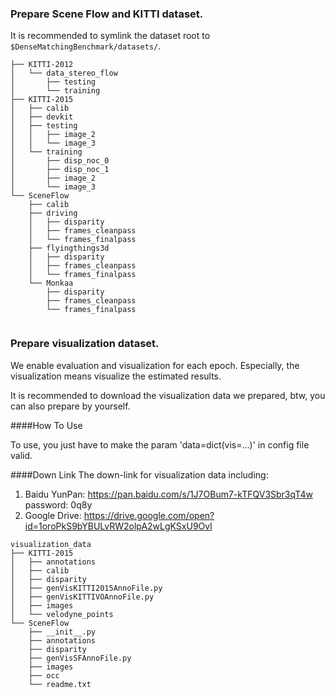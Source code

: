 ### Prepare Scene Flow and KITTI dataset.

It is recommended to symlink the dataset root to `$DenseMatchingBenchmark/datasets/`.

```
├── KITTI-2012
│   └── data_stereo_flow
│       ├── testing
│       └── training
├── KITTI-2015
│   ├── calib
│   ├── devkit
│   ├── testing
│   │   ├── image_2
│   │   └── image_3
│   └── training
│       ├── disp_noc_0
│       ├── disp_noc_1
│       ├── image_2
│       └── image_3
└── SceneFlow
    ├── calib
    ├── driving
    │   ├── disparity
    │   ├── frames_cleanpass
    │   └── frames_finalpass
    ├── flyingthings3d
    │   ├── disparity
    │   ├── frames_cleanpass
    │   └── frames_finalpass
    └── Monkaa
        ├── disparity
        ├── frames_cleanpass
        └── frames_finalpass


```

### Prepare visualization dataset.

We enable evaluation and visualization for each epoch. Especially, the visualization means visualize the estimated results.

It is recommended to download the visualization data we prepared, btw, you can also prepare by yourself.

####How To Use

To use, you just have to make the param 'data=dict(vis=...)' in config file valid.

####Down Link
The down-link for visualization data including:
1. Baidu YunPan: https://pan.baidu.com/s/1J7OBum7-kTFQV3Sbr3qT4w password: 0q8y
2. Google Drive: https://drive.google.com/open?id=1oroPkS9bYBULvRW2olpA2wLgKSxU9Ovl


```
visualization_data
├── KITTI-2015
│   ├── annotations
│   ├── calib
│   ├── disparity
│   ├── genVisKITTI2015AnnoFile.py
│   ├── genVisKITTIVOAnnoFile.py
│   ├── images
│   └── velodyne_points
└── SceneFlow
    ├── __init__.py
    ├── annotations
    ├── disparity
    ├── genVisSFAnnoFile.py
    ├── images
    ├── occ
    └── readme.txt
```


